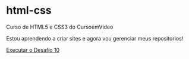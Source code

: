 # html-css
 Curso de HTML5 e CSS3 do CursoemVideo
 
Estou aprendendo a criar sites e agora vou gerenciar meus repositorios!

<a href="https://marciojcarvalhoo.github.io/html-css/desafios/d010/Android.html"> Executar o Desafio 10 </a>
